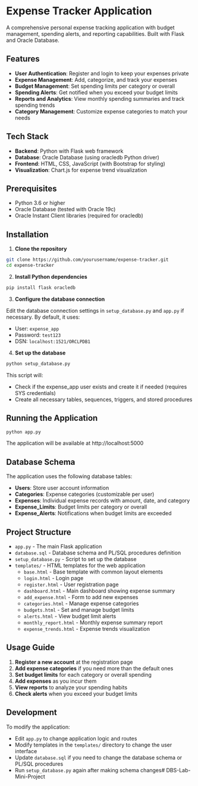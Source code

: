 # Expense Tracker Application

A comprehensive personal expense tracking application with budget management, spending alerts, and reporting capabilities. Built with Flask and Oracle Database.

## Features

- **User Authentication**: Register and login to keep your expenses private
- **Expense Management**: Add, categorize, and track your expenses
- **Budget Management**: Set spending limits per category or overall
- **Spending Alerts**: Get notified when you exceed your budget limits
- **Reports and Analytics**: View monthly spending summaries and track spending trends
- **Category Management**: Customize expense categories to match your needs

## Tech Stack

- **Backend**: Python with Flask web framework
- **Database**: Oracle Database (using oracledb Python driver)
- **Frontend**: HTML, CSS, JavaScript (with Bootstrap for styling)
- **Visualization**: Chart.js for expense trend visualization

## Prerequisites

- Python 3.6 or higher
- Oracle Database (tested with Oracle 19c)
- Oracle Instant Client libraries (required for oracledb)

## Installation

1. **Clone the repository**

```bash
git clone https://github.com/yourusername/expense-tracker.git
cd expense-tracker
```

2. **Install Python dependencies**

```bash
pip install flask oracledb
```

3. **Configure the database connection**

Edit the database connection settings in `setup_database.py` and `app.py` if necessary. By default, it uses:
- User: `expense_app`
- Password: `test123`
- DSN: `localhost:1521/ORCLPDB1`

4. **Set up the database**

```bash
python setup_database.py
```

This script will:
- Check if the expense_app user exists and create it if needed (requires SYS credentials)
- Create all necessary tables, sequences, triggers, and stored procedures

## Running the Application

```bash
python app.py
```

The application will be available at http://localhost:5000

## Database Schema

The application uses the following database tables:

- **Users**: Store user account information
- **Categories**: Expense categories (customizable per user)
- **Expenses**: Individual expense records with amount, date, and category
- **Expense_Limits**: Budget limits per category or overall
- **Expense_Alerts**: Notifications when budget limits are exceeded

## Project Structure

- `app.py` - The main Flask application
- `database.sql` - Database schema and PL/SQL procedures definition
- `setup_database.py` - Script to set up the database
- `templates/` - HTML templates for the web application
  - `base.html` - Base template with common layout elements
  - `login.html` - Login page
  - `register.html` - User registration page
  - `dashboard.html` - Main dashboard showing expense summary
  - `add_expense.html` - Form to add new expenses
  - `categories.html` - Manage expense categories
  - `budgets.html` - Set and manage budget limits
  - `alerts.html` - View budget limit alerts
  - `monthly_report.html` - Monthly expense summary report
  - `expense_trends.html` - Expense trends visualization

## Usage Guide

1. **Register a new account** at the registration page
2. **Add expense categories** if you need more than the default ones
3. **Set budget limits** for each category or overall spending
4. **Add expenses** as you incur them
5. **View reports** to analyze your spending habits
6. **Check alerts** when you exceed your budget limits

## Development

To modify the application:
- Edit `app.py` to change application logic and routes
- Modify templates in the `templates/` directory to change the user interface
- Update `database.sql` if you need to change the database schema or PL/SQL procedures
- Run `setup_database.py` again after making schema changes# DBS-Lab-Mini-Project
